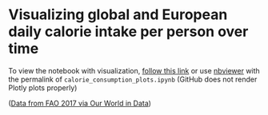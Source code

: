 # Visualizing global and European daily calorie intake per person over time

To view the notebook with visualization, [follow this link](https://nbviewer.org/github/HeleneFabia/global-calorie-consumption/blob/3136f3414b08391624a822aae539a3a4b9294444/calorie_consumption_plots.ipynb) or use [nbviewer](https://nbviewer.org) with the permalink of `calorie_consumption_plots.ipynb` (GitHub does not render Plotly plots properly)

([Data from FAO 2017 via Our World in Data](https://github.com/owid/owid-datasets/tree/master/datasets/Diet%20compositions%20by%20commodity%20categories%20-%20FAO%20(2017)))
